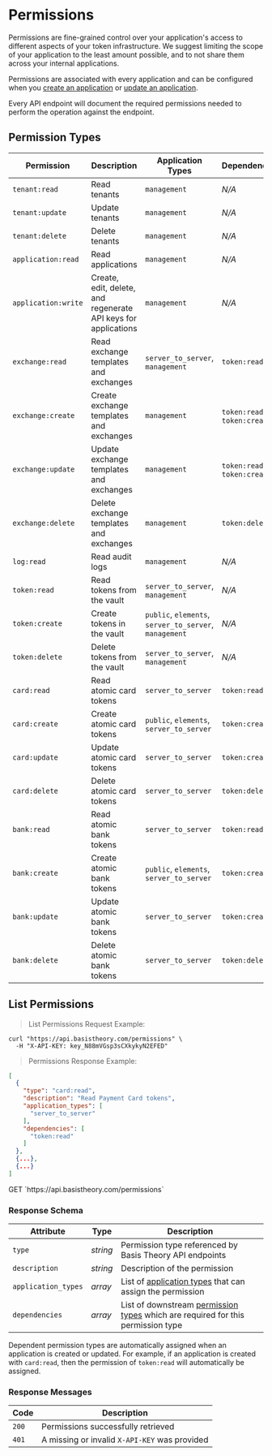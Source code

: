 # Permissions

Permissions are fine-grained control over your application's access to different aspects of your token infrastructure. We suggest limiting the scope of your application to the least amount possible, and to not share them across your internal applications.

Permissions are associated with every application and can be configured when you [create an application](#create-application) or [update an application](#update-application). 

Every API endpoint will document the required permissions needed to perform the operation against the endpoint.


## Permission Types

Permission | Description | Application Types | Dependencies
---------  | ----------- | ----------------- | ------------
`tenant:read` | Read tenants | `management` | *N/A*
`tenant:update` | Update tenants | `management` | *N/A*
`tenant:delete` | Delete tenants | `management` | *N/A*
`application:read` | Read applications | `management` | *N/A*
`application:write` | Create, edit, delete, and regenerate API keys for applications | `management` | *N/A*
`exchange:read` | Read exchange templates and exchanges | `server_to_server`, `management` | `token:read`
`exchange:create` | Create exchange templates and exchanges | `management` | `token:read`, `token:create`
`exchange:update` | Update exchange templates and exchanges | `management` | `token:read`, `token:create`
`exchange:delete` | Delete exchange templates and exchanges | `management` | `token:delete`
`log:read` | Read audit logs | `management` | *N/A*
`token:read` | Read tokens from the vault | `server_to_server`, `management` | *N/A*
`token:create` | Create tokens in the vault | `public`, `elements`, `server_to_server`, `management` | *N/A*
`token:delete` | Delete tokens from the vault | `server_to_server`, `management` | *N/A*
`card:read` | Read atomic card tokens | `server_to_server` | `token:read`
`card:create` | Create atomic card tokens | `public`, `elements`, `server_to_server` | `token:create`
`card:update` | Update atomic card tokens | `server_to_server` | `token:create`
`card:delete` | Delete atomic card tokens | `server_to_server` | `token:delete`
`bank:read` | Read atomic bank tokens | `server_to_server` | `token:read`
`bank:create` | Create atomic bank tokens | `public`, `elements`, `server_to_server` | `token:create`
`bank:update` | Update atomic bank tokens | `server_to_server` | `token:create`
`bank:delete` | Delete atomic bank tokens | `server_to_server` | `token:delete`


## List Permissions

> List Permissions Request Example:

```shell
curl "https://api.basistheory.com/permissions" \
  -H "X-API-KEY: key_N88mVGsp3sCXkykyN2EFED"
```

> Permissions Response Example:

```json
[
  {
    "type": "card:read",
    "description": "Read Payment Card tokens",
    "application_types": [
      "server_to_server"
    ],
    "dependencies": [
      "token:read"
    ]
  }, 
  {...},
  {...}
]
```

<span class="http-method get">
  <span class="box-method">GET</span>
  `https://api.basistheory.com/permissions`
</span>

### Response Schema

Attribute | Type | Description
--------- | ---- | -----------
`type` | *string* | Permission type referenced by Basis Theory API endpoints
`description` | *string* | Description of the permission
`application_types` | *array* | List of [application types](#application-types) that can assign the permission
`dependencies` | *array* | List of downstream [permission types](#permission-types) which are required for this permission type

<aside class="notice">
  <span>Dependent permission types are automatically assigned when an application is created or updated. For example, if an application is created with <code>card:read</code>, then the permission of <code>token:read</code> will automatically be assigned.</span>
</aside>

### Response Messages

Code | Description
---- | -----------
`200` | Permissions successfully retrieved
`401` | A missing or invalid `X-API-KEY` was provided
